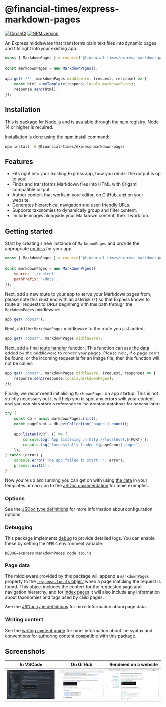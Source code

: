 # @financial-times/express-markdown-pages

[![CircleCI](https://img.shields.io/circleci/project/github/Financial-Times/express-markdown-pages/main.svg)](https://circleci.com/gh/Financial-Times/express-markdown-pages) [![NPM version](https://img.shields.io/npm/v/@financial-times/express-markdown-pages.svg)](https://www.npmjs.com/package/@financial-times/express-markdown-pages)

An Express middleware that transforms plain text files into dynamic pages and fits right into your existing app.

```js
const { MarkdownPages } = require('@financial-times/express-markdown-pages');

const markdownPages = new MarkdownPages();

app.get('/*', markdownPages.middleware, (request, response) => {
	const html = myTemplate(response.locals.markdownPages);
	response.send(html);
});
```

[1]: https://github.com/Financial-Times/biz-ops-api#api

## Installation

This is package for [Node.js] and is available through the [npm] registry. Node 14 or higher is required.

Installation is done using the [npm install] command:

```bash
npm install -S @financial-times/express-markdown-pages
```

[node.js]: https://nodejs.org/
[npm]: http://npmjs.com/
[npm install]: https://docs.npmjs.com/getting-started/installing-npm-packages-locally

## Features

-   Fits right into your existing Express app, how you render the output is up to you!
-   Finds and transforms Markdown files into HTML with Origami compatible output.
-   Author content that works in your editor, on GitHub, and on your website.
-   Generates hierarchical navigation and user-friendly URLs.
-   Supports taxonomies to dynamically group and filter content.
-   Include images alongside your Markdown content, they'll work too.

## Getting started

Start by creating a new instance of `MarkdownPages` and provide the appropriate [options](#options) for your app:

```js
const { MarkdownPages } = require('@financial-times/express-markdown-pages');

const markdownPages = new MarkdownPages({
	source: './content',
	pathPrefix: '/docs',
});
```

Next, add a new route to your app to serve your Markdown pages from, please note this must end with an asterisk (`*`) so that Express knows to route all requests to URLs beginning with this path through the `MarkdownPages` middleware:

```js
app.get('/docs*');
```

Next, add the `MarkdownPages` middleware to the route you just added:

```js
app.get('/docs*', markdownPages.middleware);
```

Next, add a final [route handler] function. This function can use [the data](#page-data) added by the middleware to render your pages. Please note, if a page can't be found, or the incoming request is for an image file, then this function will not be called:

```js
app.get('/docs*', markdownPages.middleware, (request, response) => {
	response.send(response.locals.markdownPages);
});
```

Finally, we recommend initialising `MarkdownPages` on app startup. This is not strictly necessary but it will help you to spot any errors with your content and you can also store a reference to the created database for access later:

```js
try {
	const db = await markdownPages.init();
	const pageCount = db.getCollection('pages').count();

	app.listen(PORT, () => {
		console.log(`App listening on http://localhost:${PORT}`);
		console.log(`Successfully loaded ${pageCount} pages`);
	});
} catch (error) {
	console.error('The app failed to start: ', error);
	process.exit(1);
}
```

Now you're up and running you can get on with using [the data](#page-data) in your templates or carry on to the [JSDoc documentation](docs/jsdoc.md) for more examples.

[route handler]: https://expressjs.com/en/guide/routing.html#route-handlers

### Options

See the [JSDoc type definitions](docs/jsdoc.md#libmarkdownpagesoptions) for more information about configuration options.

### Debugging

This package implements [debug] to provide detailed logs. You can enable these by setting the `DEBUG` environment variable:

```shell
DEBUG=express:markdownPages node app.js
```

[debug]: https://www.npmjs.com/package/debug

### Page data

The middleware provided by this package will append a `markdownPages` property to the [`response.locals` object](https://expressjs.com/en/4x/api.html#res.locals) when a page matching the request is found. This object includes the content for the requested page and navigation hierarchy, and for [index pages](docs/writing-content.md#index-pages) it will also include any information about taxonomies and tags used by child pages.

See the [JSDoc type definitions](docs/jsdoc.md#PageData) for more information about page data.

### Writing content

See the [writing content guide](docs/writing-content.md) for more information about the syntax and conventions for authoring content compatible with this package.

## Screenshots

| In VSCode                                          | On GitHub                                          | Rendered on a website                                        |
| -------------------------------------------------- | -------------------------------------------------- | ------------------------------------------------------------ |
| ![A page viewed in VSCode](docs/images/vscode.png) | ![A page viewed on GitHub](docs/images/github.png) | ![A page viewed in the web browser](docs/images/website.png) |
